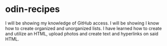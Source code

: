 # odin-recipes
I will be showing my knowledge of GitHub access.
I will be showing I know how to create organized and unorganized lists.
I have learned how to create and utilize an HTML, upload photos and create text and hyperlinks on said HTML.